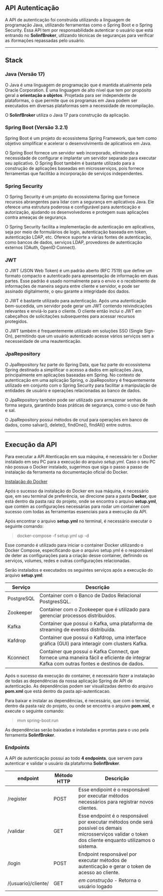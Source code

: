 ## API Autenticação

A API de autenticação foi construida utilizando a linguagem de programação Java, utilizando ferramentas como o Spring Boot e o Spring Security. Essa API tem por responsabilidade autenticar o usuário que está entrando no **SolinfBroker**, utlizando técnicas de seguranças para verificar as iformações repassadas pelo usuário.

---

## Stack

### Java (Versão 17)

O Java é uma linguagem de programação que é mantida atualmente pela Oracle Corporation. É uma linguagem de alto nível que tem por propósito geral a **orientação a objetos**. Projetada para ser independente de plataformas, o que permite que os programas em Java podem ser executados em diversas plataformas sem a necessidade de recompilação.

O **SolinfBroker** utiliza o Java 17 para construção da aplicação.

### Spring Boot (Versão 3.2.1)

Spring Boot é um projeto do ecossistema Spring Framework, que tem como objetivo simplificar e acelerar o desenvolvimento de aplicativos em Java.

O Spring Boot fornece um servidor web incorporado, eliminando a necessidade de configurar e implantar um servidor separado para executar seu aplicativo. O Spring Boot também é bastante utilizado para a construção de aplicações baseadas em microsserviços, pois fornece ferramentas que facilitão a incorporação de serviços independentes.

### Spring Security

O Spring Security é um projeto do ecossistema Spring que fornece recursos abrangentes para lidar com a segurança em aplicativos Java. Ele oferece uma estrutura poderosa e configurável para autenticação e autorização, ajudando os desenvolvedores e protegem suas aplicações contra ameaças de segurança.

O Spring Security facilita a implementação de autenticação em aplicativos, seja por meio de formulários de login, autenticação baseada em token, autenticação LDAP, etc. Oferece suporte a várias fontes de autenticação, como bancos de dados, serviços LDAP, provedores de autenticação externos (OAuth, OpenID Connect).

### JWT

O JWT (JSON Web Token) é um padrão aberto (RFC 7519) que define um formato compacto e autenticado para apresentação de informação em duas partes. Esse padrão é usado normalmente para o envio e o recebimento de informações de maneira segura entre cliente e servidor, e pode ser assinado digitalmente, o qeu garante a integridade dos dados.

O JWT é bastante utilizado para autenticação. Após uma autenticação bem-sucedida, um servidor pode gerar um JWT contendo reivindicações relevantes e enviá-lo para o cliente. O cliente então inclui o JWT em cabeçalhos de solicitações subsequentes para acessar recursos protegidos.

O JWT também é frequentemente utilizado em soluções SSO (Single Sign-On), permitindo que um usuário autenticado acesse vários serviços sem a necesseidade de uma reautenticação.

### JpaRepository

O JpaRepository faz parte do Spring Data, que faz parte do ecossistema Spring destinado a simplificar o acesso a dados em aplicações Java, principalmente em aplicações baseadas em Spring. No contexto de autenticação em uma aplicação Spring, o JpaRepository é frequentemente utilizado em conjunto com o Spring Security para facilitar a manipulação de entidades de usuário e operações relacionadas ao banco de dados.

O JpaRepository também pode ser utilizado para armazenar senhas de forma segura, garantindo boas práticas de segurança, como o uso de hash e sal.

O JpaRepository possui métodos de crud para operações em banco de dados, como salvar(), delete(), findOne(), findAll() entre outros.

---

## Execução da API

Para executar a API Atenticação em sua máquina, é necessário ter o Docker instalado em seu PC para a execução do arquivo *setup.yml*. Caso o seu PC não possua o Docker instalado, sugerimos que siga o passo a passo de instalação da ferramenta na documentação oficial do Docker.

[Instalação do Docker](https://docs.docker.com/desktop/)

Após o sucesso da instalação do Docker em sua máquina, é necessário que, em seu terminal de preferência, se direcione para a pasta **Docker**, que está dentro da pasta raiz do projeto, onde se encontra o arquivo **setup.yml**, que contém as configurações necessárias para rodar um container com sucesso com todas as ferramentas essenciais para a execução da API.

Após encontrar o arquivo **setup.yml** no terminal, é necessário executar o seguinte comando:

> docker-compose -f setup.yml up -d

Esse comando é utilizado para iniciar o container Docker utilizando o Docker Compose, especificando que o arquivo setup.yml é o responsável de deter as configurações para a criação desse container, definindo os serviços, volumes, redes e outras configurações relacionadas.

Serão instalados e executados os seguintes serviços após a execução do arquivo **setup.yml**:

Serviço     |Descrição
------------|------------
PostgreSQL  | Container com o Banco de Dados Relacional PostgresSQL.
Zookeeper   | Container com o Zookeeper que é utilizado para gerenciar processos distribuidos.
Kafka       | Container que possui o Kafka, uma plataforma de streaming de eventos distribuída.
Kafdrop     | Container que possui o Kafdrop, uma interface gráfica (GUI) para interagir com clusters Kafka.
Kconnect    | Container que possui o Kafka Connect, que fornece uma maneira fácil e eficiente de integrar Kafka com outras fontes e destinos de dados.

Após o sucesso da execução do container, é necessário fazer a instalação de todas as dependências da nossa aplicação Spring de API de autenticação. As dependências podem ser visualizadas dentro do arquivo **pom.xml** que está dentro da pasta api-autenticacao.

Para baixar e instalar as dependências, é necessário, que com o termial, dentro da pasta raíz do projeto, ou onde se encontra o arquivo **pom.xml**, e execute o seguinte comando:

> mvn spring-boot:run

As dependências serão baixadas e instaladas e prontas para o uso pela ferramenta **SolinfBroker**.

### Endpoints

A API de autenticação possui ao todo **4 endpoints**, que servem para autenticar e validar o usuário da plataforma **SolinfBroker**.

endpoint    | Método HTTP | Descrição
------------|-------------|------
/register   | POST        |Esse endipoint é o responsável por executar métodos necessários para registrar novos clientes.
/validar    | GET         | Esse endpoint é o responsável por executar métodos onde será possível os demais microsserviços validar o token dos cliente enquanto utilizamos o sistema.
/login     | POST         | Endpoint responsável por executar métodos de autenticação e gerar o token de acesso ao cliente.
/{usuario}/cliente/| GET  | *em construção* - Retorna o usuário logado
